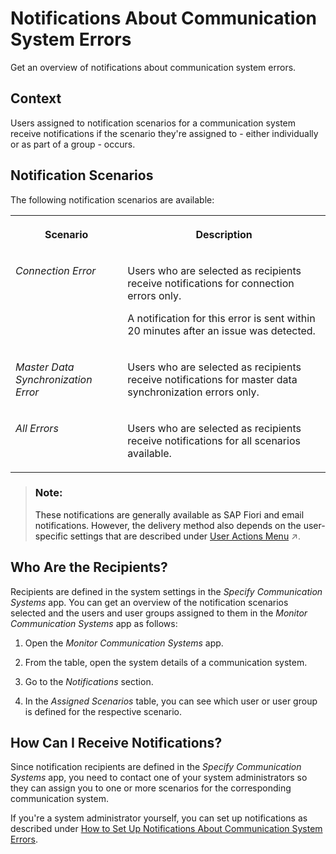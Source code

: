 <!-- loio8bf4cd3e2d744d90b8b6b2b48ab4500d -->

# Notifications About Communication System Errors

Get an overview of notifications about communication system errors.



<a name="loio8bf4cd3e2d744d90b8b6b2b48ab4500d__section_qzg_tr5_hwb"/>

## Context

Users assigned to notification scenarios for a communication system receive notifications if the scenario they're assigned to - either individually or as part of a group - occurs.



<a name="loio8bf4cd3e2d744d90b8b6b2b48ab4500d__section_jkb_xr5_hwb"/>

## Notification Scenarios

The following notification scenarios are available:


<table>
<tr>
<th valign="top">

Scenario



</th>
<th valign="top">

Description



</th>
</tr>
<tr>
<td valign="top">

*Connection Error*



</td>
<td valign="top">

Users who are selected as recipients receive notifications for connection errors only.

A notification for this error is sent within 20 minutes after an issue was detected.



</td>
</tr>
<tr>
<td valign="top">

*Master Data Synchronization Error*



</td>
<td valign="top">

Users who are selected as recipients receive notifications for master data synchronization errors only.



</td>
</tr>
<tr>
<td valign="top">

*All Errors*



</td>
<td valign="top">

Users who are selected as recipients receive notifications for all scenarios available.



</td>
</tr>
</table>

> ### Note:  
> These notifications are generally available as SAP Fiori and email notifications. However, the delivery method also depends on the user-specific settings that are described under [User Actions Menu](https://help.sap.com/viewer/b3f5b9cf1ab7498fad5b6f297013d65a/SHIP/en-US/4c7939aa18954b2f96d2dfeb73d3fcbd.html "Find information about the user actions menu.") :arrow_upper_right:.



<a name="loio8bf4cd3e2d744d90b8b6b2b48ab4500d__section_obx_ds5_hwb"/>

## Who Are the Recipients?

Recipients are defined in the system settings in the *Specify Communication Systems* app. You can get an overview of the notification scenarios selected and the users and user groups assigned to them in the *Monitor Communication Systems* app as follows:

1.  Open the *Monitor Communication Systems* app.

2.  From the table, open the system details of a communication system.

3.  Go to the *Notifications* section.

4.  In the *Assigned Scenarios* table, you can see which user or user group is defined for the respective scenario.




<a name="loio8bf4cd3e2d744d90b8b6b2b48ab4500d__section_ukc_rs5_hwb"/>

## How Can I Receive Notifications?

Since notification recipients are defined in the *Specify Communication Systems* app, you need to contact one of your system administrators so they can assign you to one or more scenarios for the corresponding communication system.

If you're a system administrator yourself, you can set up notifications as described under [How to Set Up Notifications About Communication System Errors](how-to-set-up-notifications-about-communication-system-errors-835b2a2.md).

